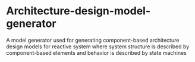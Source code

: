 # Architecture-design-model-generator
A model generator used for generating component-based architecture design models for reactive system where system structure is described by component-based elements and behavior is described by state machines
